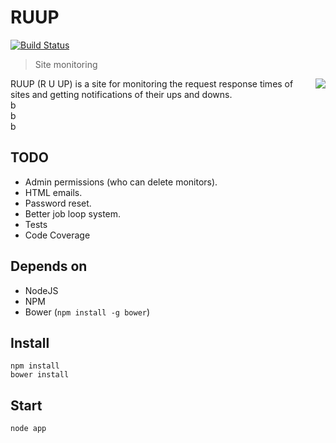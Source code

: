 # RUUP

[![Build Status](https://travis-ci.org/wookoouk/ruup.svg?branch=master)](https://travis-ci.org/wookoouk/ruup)

> Site monitoring

<img align="right" src="https://raw.githubusercontent.com/wookoouk/ruup/master/public/img/logo.png">

RUUP (R U UP) is a site for monitoring the request response times of sites and getting notifications of their ups and downs.    
b    
b    
b    

## TODO
* Admin permissions (who can delete monitors).
* HTML emails.
* Password reset.
* Better job loop system.
* Tests
* Code Coverage

## Depends on
* NodeJS
* NPM
* Bower (`npm install -g bower`)

## Install
```
npm install
bower install
```

## Start
```
node app
```
